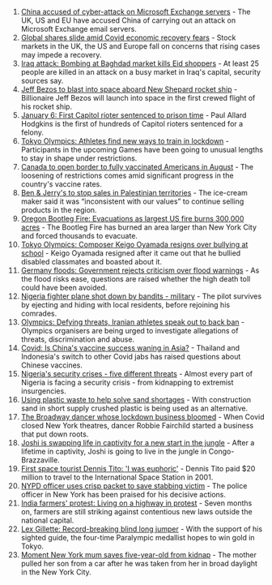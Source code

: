 1. [China accused of cyber-attack on Microsoft Exchange servers](https://www.bbc.co.uk/news/world-asia-china-57889981) - The UK, US and EU have accused China of carrying out an attack on Microsoft Exchange email servers.
2. [Global shares slide amid Covid economic recovery fears](https://www.bbc.co.uk/news/business-57885183) - Stock markets in the UK, the US and Europe fall on concerns that rising cases may impede a recovery.
3. [Iraq attack: Bombing at Baghdad market kills Eid shoppers](https://www.bbc.co.uk/news/world-middle-east-57895957) - At least 25 people are killed in an attack on a busy market in Iraq's capital, security sources say.
4. [Jeff Bezos to blast into space aboard New Shepard rocket ship](https://www.bbc.co.uk/news/science-environment-57849364) - Billionaire Jeff Bezos will launch into space in the first crewed flight of his rocket ship.
5. [January 6: First Capitol rioter sentenced to prison time](https://www.bbc.co.uk/news/world-us-canada-57890937) - Paul Allard Hodgkins is the first of hundreds of Capitol rioters sentenced for a felony.
6. [Tokyo Olympics: Athletes find new ways to train in lockdown](https://www.bbc.co.uk/news/world-asia-57887074) - Participants in the upcoming Games have been going to unusual lengths to stay in shape under restrictions.
7. [Canada to open border to fully vaccinated Americans in August](https://www.bbc.co.uk/news/world-us-canada-57896430) - The loosening of restrictions comes amid significant progress in the country's vaccine rates.
8. [Ben & Jerry's to stop sales in Palestinian territories](https://www.bbc.co.uk/news/business-57893161) - The ice-cream maker said it was “inconsistent with our values” to continue selling products in the region.
9. [Oregon Bootleg Fire: Evacuations as largest US fire burns 300,000 acres](https://www.bbc.co.uk/news/world-us-canada-57890935) - The Bootleg Fire has burned an area larger than New York City and forced thousands to evacuate.
10. [Tokyo Olympics: Composer Keigo Oyamada resigns over bullying at school](https://www.bbc.co.uk/news/world-asia-57891364) - Keigo Oyamada resigned after it came out that he bullied disabled classmates and boasted about it.
11. [Germany floods: Government rejects criticism over flood warnings](https://www.bbc.co.uk/news/world-europe-57890650) - As the flood risks ease, questions are raised whether the high death toll could have been avoided.
12. [Nigeria fighter plane shot down by bandits - military](https://www.bbc.co.uk/news/world-africa-57893662) - The pilot survives by ejecting and hiding with local residents, before rejoining his comrades.
13. [Olympics: Defying threats, Iranian athletes speak out to back ban](https://www.bbc.co.uk/news/world-middle-east-57839521) - Olympics organisers are being urged to investigate allegations of threats, discrimination and abuse.
14. [Covid: Is China's vaccine success waning in Asia?](https://www.bbc.co.uk/news/world-asia-57845644) - Thailand and Indonesia's switch to other Covid jabs has raised questions about Chinese vaccines.
15. [Nigeria's security crises - five different threats](https://www.bbc.co.uk/news/world-africa-57860993) - Almost every part of Nigeria is facing a security crisis - from kidnapping to extremist insurgencies.
16. [Using plastic waste to help solve sand shortages](https://www.bbc.co.uk/news/business-57832425) - With construction sand in short supply crushed plastic is being used as an alternative.
17. [The Broadway dancer whose lockdown business bloomed](https://www.bbc.co.uk/news/stories-57840115) - When Covid closed New York theatres, dancer Robbie Fairchild started a business that put down roots.
18. [Joshi is swapping life in captivity for a new start in the jungle](https://www.bbc.co.uk/news/world-africa-57854071) - After a lifetime in captivity, Joshi is going to live in the jungle in Congo-Brazzaville.
19. [First space tourist Dennis Tito: 'I was euphoric'](https://www.bbc.co.uk/news/business-57891867) - Dennis Tito paid $20 million to travel to the International Space Station in 2001.
20. [NYPD officer uses crisp packet to save stabbing victim](https://www.bbc.co.uk/news/world-us-canada-57885400) - The police officer in New York has been praised for his decisive actions.
21. [India farmers' protest: Living on a highway in protest](https://www.bbc.co.uk/news/world-asia-india-57863658) - Seven months on, farmers are still striking against contentious new laws outside the national capital.
22. [Lex Gillette: Record-breaking blind long jumper](https://www.bbc.co.uk/news/disability-57851104) - With the support of his sighted guide, the four-time Paralympic medallist hopes to win gold in Tokyo.
23. [Moment New York mum saves five-year-old from kidnap](https://www.bbc.co.uk/news/world-us-canada-57877269) - The mother pulled her son from a car after he was taken from her in broad daylight in the New York City.
